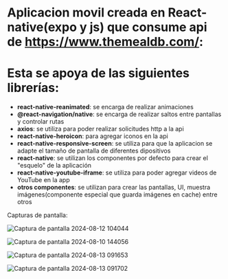 # Aplicacion movil creada en React-native(expo y js) que consume api de https://www.themealdb.com/:



# Esta se apoya de las siguientes librerías:
- **react-native-reanimated**: se encarga de realizar animaciones
- **@react-navigation/native**: se encarga de realizar saltos entre pantallas y controlar rutas
- **axios**: se utiliza para poder realizar solicitudes http a la api
- **react-native-heroicon**: para agregar iconos en la api
- **react-native-responsive-screen**: se utiliza para que la aplicacion se adapte el tamaño de pantalla de diferentes dipositivos
- **react-native**: se utilizan los componentes por defecto para crear el "esquelo" de la aplicación
- **react-native-youtube-iframe**: se utiliza para poder agregar videos de YouTube en la app 
- **otros componentes**: se utilizan para crear las pantallas, UI,  muestra imágenes(componente especial que guarda imágenes en cache) entre otros  

Capturas de pantalla:


![Captura de pantalla 2024-08-12 104044](https://github.com/user-attachments/assets/a6a2a5bf-b03b-4f8b-8fab-59f4f673b4d3)

![Captura de pantalla 2024-08-10 144056](https://github.com/user-attachments/assets/bc8ce6bf-9671-426f-b94c-17f3dd031d13)

![Captura de pantalla 2024-08-13 091653](https://github.com/user-attachments/assets/e2ce7aed-4ab8-4bbf-a8c9-36b951c8de28)

![Captura de pantalla 2024-08-13 091702](https://github.com/user-attachments/assets/8f654c2b-4749-44f1-9256-f9c887cf40f3)
